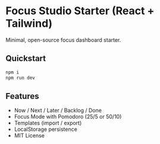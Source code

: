 # Focus Studio Starter (React + Tailwind)

Minimal, open-source focus dashboard starter.

## Quickstart
```bash
npm i
npm run dev
```

## Features
- Now / Next / Later / Backlog / Done
- Focus Mode with Pomodoro (25/5 or 50/10)
- Templates (import / export)
- LocalStorage persistence
- MIT License